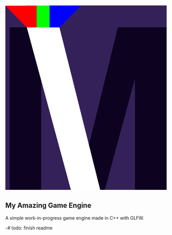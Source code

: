 # ![MAGE Logo](/images/magelogo.png)
## My Amazing Game Engine

A simple work-in-progress game engine made in C++ with GLFW.





-# todo: finish readme


